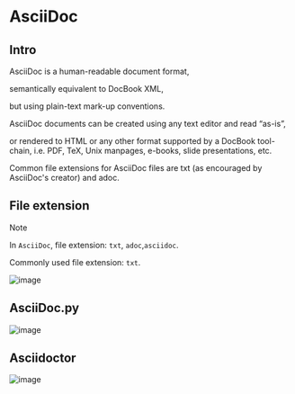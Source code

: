 # AsciiDoc
## Intro
AsciiDoc is a human-readable document format,

semantically equivalent to DocBook XML, 

but using plain-text mark-up conventions. 

AsciiDoc documents can be created using any text editor and read “as-is”, 

or rendered to HTML or any other format supported by a DocBook tool-chain, i.e. PDF, TeX, Unix manpages, e-books, slide presentations, etc. 

Common file extensions for AsciiDoc files are txt (as encouraged by AsciiDoc's creator) and adoc.

## File extension

> [!NOTE]
> In `AsciiDoc`, file extension: `txt`, `adoc`,`asciidoc`.
>
> Commonly used file extension: `txt`.

![image](https://github.com/user-attachments/assets/71cc399f-ba6c-4529-b109-7d9f6540c09b)

## AsciiDoc.py
![image](https://github.com/user-attachments/assets/118312a5-c667-4fff-8da0-0d8387160d81)

## Asciidoctor
![image](https://github.com/user-attachments/assets/fc330034-f193-4f9a-816b-49e406f51cd0)

